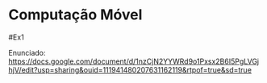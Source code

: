 # Computação Móvel
#Ex1

Enunciado: https://docs.google.com/document/d/1nzCjN2YYWRd9o1Pxsx2B6I5PgLVGjhjV/edit?usp=sharing&ouid=111941480207631162119&rtpof=true&sd=true
